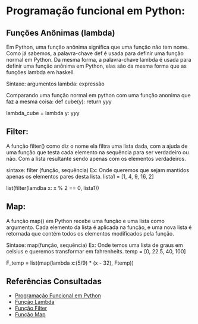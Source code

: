 # Programação funcional em Python:

## Funções Anônimas (lambda)
Em Python, uma função anônima significa que uma função não tem nome. Como já sabemos, a palavra-chave def é usada para definir uma função normal em Python.
Da mesma forma, a palavra-chave lambda é usada para definir uma função anônima em Python, elas são da mesma forma que as funções lambda em haskell.

Sintaxe: argumentos lambda: expressão

Comparando uma função normal em python com uma função anonima que faz a mesma coisa:
def cube(y): 
    return y*y*y 
  
lambda_cube = lambda y: y*y*y 


## Filter:
A função filter() como diz o nome ela filtra uma lista dada, com a ajuda de uma função que testa cada elemento na sequência para ser verdadeiro ou não.
Com a lista resultante sendo apenas com os elementos verdadeiros.

sintaxe: filter (função, sequência)
Ex: Onde queremos que sejam mantidos apenas os elementos pares desta lista.
lista1 = [1, 4, 9, 16, 2]

list(filter(lamdba x: x % 2 == 0, lista1))  



## Map:
A função map() em Python recebe uma função e uma lista como argumento. Cada elemento da lista é aplicada na função, e uma nova 
lista é retornada que contém todos os elementos modificados pela função.

Sintaxe: map(função, sequência)
Ex: Onde temos uma lista de graus em celsius e queremos transformar em fahrenheits.
temp = [0, 22.5, 40, 100]

F_temp = list(map(lambda x:(5/9) * (x - 32), Ftemp))



## Referências Consultadas

* [Programação Funcional em Python](https://acervolima.com/programacao-funcional-em-python/)
* [Função Lambda](https://acervolima.com/funcoes-python-lambda/)
* [Função Filter](https://acervolima.com/filter-em-python/)
* [Função Map](https://www.geeksforgeeks.org/python-map-function/)
